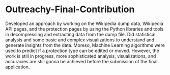 # Outreachy-Final-Contribution
Developed an approach by working on the Wikipedia dump data, Wikipedia API pages, and the protection pages by using the Python libraries and tools in decompressing and extracting data from the dump file. Did statistical analysis and some basic and complex visualizations to understand and generate insights from the data.  Moreso, Machine Learning algorithms were used to predict if a protection type can be edited or moved. However, the work is still in progress, more sophisticated analysis, visualizations, and accuracies are still gonna be achieved before the submission of the final application.
